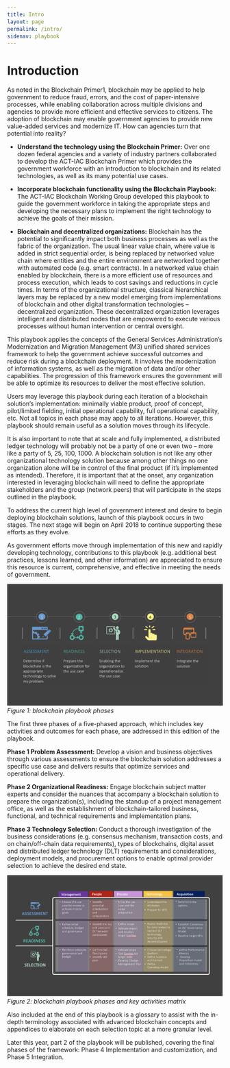 ```yaml
---
title: Intro
layout: page
permalink: /intro/
sidenav: playbook
---
```


# Introduction

As noted in the Blockchain Primer1, blockchain may be applied to help government to reduce fraud, errors, and the cost of paper-intensive processes, while enabling collaboration across multiple divisions and agencies to provide more efficient and effective services to citizens. The adoption of blockchain may enable government agencies to provide new value-added services and modernize IT. How can agencies turn that potential into reality?

- **Understand the technology using the Blockchain Primer:** Over one dozen federal agencies and a variety of industry partners collaborated to develop the ACT-IAC Blockchain Primer which provides the government workforce with an introduction to blockchain and its related technologies, as well as its many potential use cases. 

- **Incorporate blockchain functionality using the Blockchain Playbook:** The ACT-IAC Blockchain Working Group developed this playbook to guide the government workforce in taking the appropriate steps and developing the necessary plans to implement the right technology to achieve the goals of their mission. 

- **Blockchain and decentralized organizations:** Blockchain has the potential to significantly impact both business processes as well as the fabric of the organization. The usual linear value chain, where value is added in strict sequential order, is being replaced by networked value chain where entities and the entire environment are networked together with automated code (e.g. smart contracts). In a networked value chain enabled by blockchain, there is a more efficient use of resources and process execution, which leads to cost savings and reductions in cycle times. In terms of the organizational structure, classical hierarchical layers may be replaced by a new model emerging from implementations of blockchain and other digital transformation technologies – decentralized organization. These decentralized organization leverages intelligent and distributed nodes that are empowered to execute various processes without human intervention or central oversight.

This playbook applies the concepts of the General Services Administration’s Modernization and Migration Management (M3) unified shared services framework to help the government achieve successful outcomes and reduce risk during a blockchain deployment. It involves the modernization of information systems, as well as the migration of data and/or other capabilities. The progression of this framework ensures the government will be able to optimize its resources to deliver the most effective solution.

Users may leverage this playbook during each iteration of a blockchain solution’s implementation: minimally viable product, proof of concept, pilot/limited fielding, initial operational capability, full operational capability, etc. Not all topics in each phase may apply to all iterations. However, this playbook should remain useful as a solution moves through its lifecycle.  

It is also important to note that at scale and fully implemented, a distributed ledger technology will probably not be a party of one or even two – more like a party of 5, 25, 100, 1000.  A blockchain solution is not like any other organizational technology solution because among other things no one organization alone will be in control of the final product (if it’s implemented as intended).  Therefore, it is important that at the onset, any organization interested in leveraging blockchain will need to define the appropriate stakeholders and the group (network peers) that will participate in the steps outlined in the playbook.

To address the current high level of government interest and desire to begin deploying blockchain solutions, launch of this playbook occurs in two stages. The next stage will begin on April 2018 to continue supporting these efforts as they evolve.

As government efforts move through implementation of this new and rapidly developing technology, contributions to this playbook (e.g. additional best practices, lessons learned, and other information) are appreciated to ensure this resource is current, comprehensive, and effective in meeting the needs of government.

![Playbook Phases](../assets/img/playbook/playbook-process.png)
_Figure 1: blockchain playbook phases_

The first three phases of a five-phased approach, which includes key activities and outcomes for each phase, are addressed in this edition of the playbook. 

**Phase 1 Problem Assessment:** Develop a vision and business objectives through various assessments to ensure the blockchain solution addresses a specific use case and delivers results that optimize services and operational delivery.

**Phase 2 Organizational Readiness:** Engage blockchain subject matter experts and consider the nuances that accompany a blockchain solution to prepare the organization(s), including the standup of a project management office, as well as the establishment of blockchain-tailored business, functional, and technical requirements and implementation plans.

**Phase 3 Technology Selection:** Conduct a thorough investigation of the business considerations (e.g. consensus mechanism, transaction costs, and on chain/off-chain data requirements), types of blockchains, digital asset and distributed ledger technology (DLT) requirements and considerations, deployment models, and procurement options to enable optimal provider selection to achieve the desired end state.

![Playbook Phases](../assets/img/playbook/playbook-process-activities.png)
_Figure 2: blockchain playbook phases and key activities matrix_

Also included at the end of this playbook is a glossary to assist with the in-depth terminology associated with advanced blockchain concepts and appendices to elaborate on each selection topic at a more granular level. 

Later this year, part 2 of the playbook will be published, covering the final phases of the framework: Phase 4 Implementation and customization, and Phase 5 Integration. 
 
